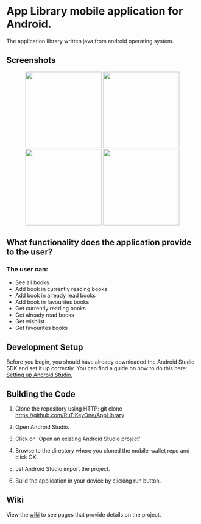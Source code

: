 # App Library mobile application for Android.
The application library written java from android operating system. 

## Screenshots

<p align="center">
  <img src="https://i.ibb.co/BzSqRLZ/device-2021-10-04-152312.png" width="200"/>
  <img src="https://i.ibb.co/KxHYDsp/device-2021-10-04-152624.png" width="200"/>
  <img src="https://i.ibb.co/T4JHw95/device-2021-10-04-152804.png" width="200"/>
  <img src="https://i.ibb.co/8NKLM3S/device-2021-10-04-153621.png" width="200"/>
</p>

 ## What functionality does the application provide to the user?

### The user can:
* See all books
* Add book in currently reading books
* Add book in already read books
* Add book in favourites books
* Get currently reading books
* Get already read books
* Get wishlist
* Get favourites books

## Development Setup

Before you begin, you should have already downloaded the Android Studio SDK and set it up correctly. You can find a guide on how to do this here: [Setting up Android Studio.](http://developer.android.com/sdk/installing/index.html?pkg=studio)

## Building the Code

1. Clone the repository using HTTP: git clone https://github.com/RuTiKeyOne/AppLibrary
2. Open Android Studio.

3. Click on 'Open an existing Android Studio project'

4. Browse to the directory where you cloned the mobile-wallet repo and click OK.

5. Let Android Studio import the project.

6. Build the application in your device by clicking run button.

## Wiki

View the [wiki](https://github.com/RuTiKeyOne/AppLibrary/blob/master/doc/Wiki.md) to see pages that provide details on the project.

